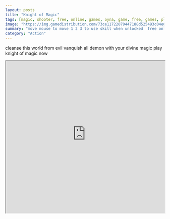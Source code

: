```yaml
---
layout: posts
title: "Knight of Magic"
tags: [magic, shooter, free, online, games, oyna, game, free, games, play, play, games]
image: "https://img.gamedistribution.com/73ce11722079447188d525493c04e06f.jpg"
summary: "move mouse to move 1 2 3 to use skill when unlocked  free online games oyna game free games play play games"
category: "Action"
---
```


cleanse this world from evil vanquish all demon with your divine magic play knight of magic now

<iframe width="100%" height="480px;" src="https://html5.gamedistribution.com/73ce11722079447188d525493c04e06f/"></iframe>